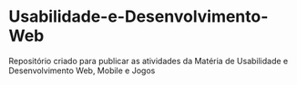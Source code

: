 # Usabilidade-e-Desenvolvimento-Web
Repositório criado para publicar as atividades da Matéria de Usabilidade e Desenvolvimento Web, Mobile e Jogos
